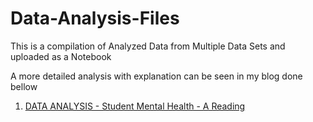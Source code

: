 # Data-Analysis-Files
This is a compilation of Analyzed Data from Multiple Data Sets and uploaded as a Notebook

A more detailed analysis with explanation can be seen in my blog done bellow

1. [DATA ANALYSIS - Student Mental Health - A Reading](https://dev.to/rabroldan/data-analysis-student-mental-health-a-reading-1g1p)
